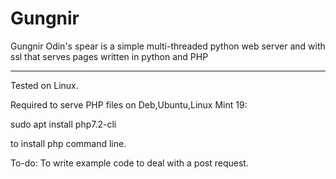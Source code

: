 # Gungnir
Gungnir Odin's spear is a simple multi-threaded python web server and with ssl that serves pages written in python and PHP



-------

Tested on Linux.

Required to serve PHP files on Deb,Ubuntu,Linux Mint 19:  

sudo apt install php7.2-cli


to install php command line.


To-do: To write example code to deal with a post request.